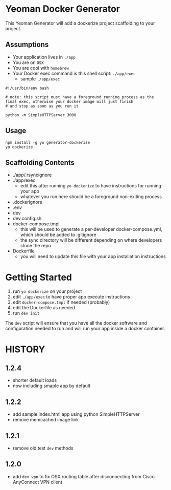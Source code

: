 # Yeoman Docker Generator

This Yeoman Generator will add a dockerize project scaffolding to your project.

## Assumptions

* Your application lives in `./app`
* You are on `OSX`
* You are cool with `homebrew`
* Your Docker exec command is this shell script: `./app/exec`
  * sample `./app/exec`
```
#!/usr/bin/env bash

# note: this script must have a foreground running process as the final exec, otherwise your docker image will just finish
# and stop as soon as you run it

python -m SimpleHTTPServer 3000

```

## Usage

```
npm install -g yo generator-dockerize
yo dockerize
```

## Scaffolding Contents

* ./app/.rsyncignore
* ./app/exec
  * edit this after running `yo dockerize` to have instructions for running your app
  * whatever you run here should be a foreground non-exiting process
* .dockerignore
* .env
* dev
* dev.config.sh
* docker-compose.tmpl
  * this will be used to generate a per-developer docker-compose.yml, which should be added to .gitignore
  * the sync directory will be different depending on where developers clone the repo
* Dockerfile
  * you will need to update this file with your app installation instructions

# Getting Started

1. run `yo dockerize` on your project
2. edit `./app/exec` to have proper app execute instructions
3. edit `docker-compose.tmpl` if needed (probably)
4. edit the Dockerfile as needed
5. run `dev init`

The `dev` script will ensure that you have all the docker software and configuration needed to run and will run your app inside a docker container.

# HISTORY

## 1.2.4
  - shorter default loads
  - now including smaple app by default

## 1.2.2
  - add sample index.html app using python SimpleHTTPServer
  - remove memcached image link

## 1.2.1
  - remove old test `dev` methods

## 1.2.0
  - add `dev vpn` to fix OSX routing table after disconnecting from Cisco AnyConnect VPN client
